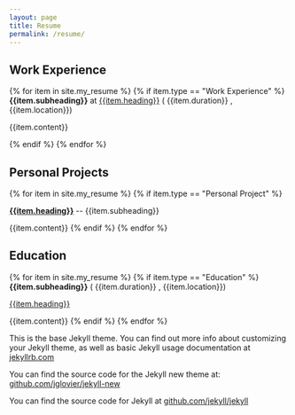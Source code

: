 ```yaml
---
layout: page
title: Resume
permalink: /resume/
---
```




## Work Experience
{% for item in site.my_resume %}
{% if item.type == "Work Experience" %}
**{{item.subheading}}** at [{{item.heading}}]({{item.link}}) <span class='pull-right'>( {{item.duration}} , {{item.location}})</span>


{{item.content}}


{% endif %}
{% endfor %}

## Personal Projects
{% for item in site.my_resume %}
{% if item.type == "Personal Project" %}

**[{{item.heading}}]({{item.link}})** -- {{item.subheading}}

{{item.content}}
{% endif %}
{% endfor %}

## Education
{% for item in site.my_resume %}
{% if item.type == "Education" %}
**{{item.subheading}}** <span class='pull-right'>( {{item.duration}} , {{item.location}})</span>

[{{item.heading}}]({{item.link}})

{{item.content}}
{% endif %}
{% endfor %}



This is the base Jekyll theme. You can find out more info about customizing your Jekyll theme, as well as basic Jekyll usage documentation at [jekyllrb.com](http://jekyllrb.com/)

You can find the source code for the Jekyll new theme at: [github.com/jglovier/jekyll-new](https://github.com/jglovier/jekyll-new)

You can find the source code for Jekyll at [github.com/jekyll/jekyll](https://github.com/jekyll/jekyll)
